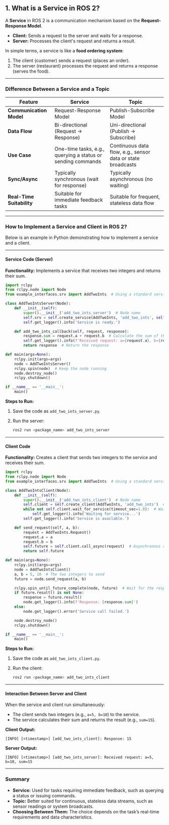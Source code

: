 ## 1. **What is a Service in ROS 2?**

A **Service** in ROS 2 is a communication mechanism based on the **Request-Response Model**.

- **Client:** Sends a request to the server and waits for a response.
- **Server:** Processes the client's request and returns a result.

In simple terms, a service is like a **food ordering system**:

1. The client (customer) sends a request (places an order).
2. The server (restaurant) processes the request and returns a response (serves the food).

------

### **Difference Between a Service and a Topic**

| Feature                   | Service                                                     | Topic                                                       |
| ------------------------- | ----------------------------------------------------------- | ----------------------------------------------------------- |
| **Communication Model**   | Request-Response Model                                      | Publish-Subscribe Model                                     |
| **Data Flow**             | Bi-directional (Request -> Response)                        | Uni-directional (Publish -> Subscribe)                      |
| **Use Case**              | One-time tasks, e.g., querying a status or sending commands | Continuous data flow, e.g., sensor data or state broadcasts |
| **Sync/Async**            | Typically synchronous (wait for response)                   | Typically asynchronous (no waiting)                         |
| **Real-Time Suitability** | Suitable for immediate feedback tasks                       | Suitable for frequent, stateless data flow                  |

------

### **How to Implement a Service and Client in ROS 2?**

Below is an example in Python demonstrating how to implement a service and a client.

------

#### **Service Code (Server)**

**Functionality:** Implements a service that receives two integers and returns their sum.

```python
import rclpy
from rclpy.node import Node
from example_interfaces.srv import AddTwoInts  # Using a standard service interface

class AddTwoIntsServer(Node):
    def __init__(self):
        super().__init__('add_two_ints_server')  # Node name
        self.srv = self.create_service(AddTwoInts, 'add_two_ints', self.add_two_ints_callback)  # Create service
        self.get_logger().info('Service is ready.')

    def add_two_ints_callback(self, request, response):
        response.sum = request.a + request.b  # Calculate the sum of the request parameters
        self.get_logger().info(f'Received request: a={request.a}, b={request.b}, sum={response.sum}')
        return response  # Return the response

def main(args=None):
    rclpy.init(args=args)
    node = AddTwoIntsServer()
    rclpy.spin(node)  # Keep the node running
    node.destroy_node()
    rclpy.shutdown()

if __name__ == '__main__':
    main()
```

**Steps to Run:**

1. Save the code as `add_two_ints_server.py`.

2. Run the server:

   ```bash
   ros2 run <package_name> add_two_ints_server
   ```

------

#### **Client Code**

**Functionality:** Creates a client that sends two integers to the service and receives their sum.

```python
import rclpy
from rclpy.node import Node
from example_interfaces.srv import AddTwoInts  # Using a standard service interface

class AddTwoIntsClient(Node):
    def __init__(self):
        super().__init__('add_two_ints_client')  # Node name
        self.client = self.create_client(AddTwoInts, 'add_two_ints')  # Create client
        while not self.client.wait_for_service(timeout_sec=1.0):  # Wait for the service to be available
            self.get_logger().info('Waiting for service...')
        self.get_logger().info('Service is available.')

    def send_request(self, a, b):
        request = AddTwoInts.Request()
        request.a = a
        request.b = b
        self.future = self.client.call_async(request)  # Asynchronous request
        return self.future

def main(args=None):
    rclpy.init(args=args)
    node = AddTwoIntsClient()
    a, b = 5, 10  # The two integers to send
    future = node.send_request(a, b)

    rclpy.spin_until_future_complete(node, future)  # Wait for the response
    if future.result() is not None:
        response = future.result()
        node.get_logger().info(f'Response: {response.sum}')
    else:
        node.get_logger().error('Service call failed.')

    node.destroy_node()
    rclpy.shutdown()

if __name__ == '__main__':
    main()
```

**Steps to Run:**

1. Save the code as `add_two_ints_client.py`.

2. Run the client:

   ```bash
   ros2 run <package_name> add_two_ints_client
   ```

------

#### **Interaction Between Server and Client**

When the service and client run simultaneously:

- The client sends two integers (e.g., `a=5, b=10`) to the service.
- The service calculates their sum and returns the result (e.g., `sum=15`).

**Client Output:**

```
[INFO] [<timestamp>] [add_two_ints_client]: Response: 15
```

**Server Output:**

```
[INFO] [<timestamp>] [add_two_ints_server]: Received request: a=5, b=10, sum=15
```

------

### **Summary**

- **Service:** Used for tasks requiring immediate feedback, such as querying a status or issuing commands.
- **Topic:** Better suited for continuous, stateless data streams, such as sensor readings or system broadcasts.
- **Choosing Between Them:** The choice depends on the task’s real-time requirements and data characteristics.
